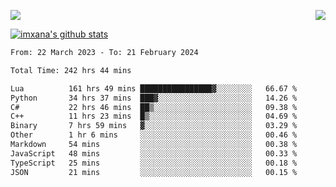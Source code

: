 <p>
  <a href="https://count.getloli.com/"><img src="https://count.getloli.com/get/@xana.readme?theme=moebooru-h"></a>
  <img src="https://weather-icon.journeyad.repl.co/@hangzhou?v=1" align="right">
</p>


<a href="https://github.com/imxana"><img align="center" src="https://github-readme-stats.vercel.app/api?username=imxana&show_icons=true&include_all_commits=true&hide_border=tru&custom_title=imxana%27s%20Github%20Stats" alt="imxana's github stats" /></a> 

<!--START_SECTION:waka-->

```txt
From: 22 March 2023 - To: 21 February 2024

Total Time: 242 hrs 44 mins

Lua          161 hrs 49 mins ████████████████▓░░░░░░░░   66.67 %
Python       34 hrs 37 mins  ███▓░░░░░░░░░░░░░░░░░░░░░   14.26 %
C#           22 hrs 46 mins  ██▒░░░░░░░░░░░░░░░░░░░░░░   09.38 %
C++          11 hrs 23 mins  █▒░░░░░░░░░░░░░░░░░░░░░░░   04.69 %
Binary       7 hrs 59 mins   ▓░░░░░░░░░░░░░░░░░░░░░░░░   03.29 %
Other        1 hr 6 mins     ░░░░░░░░░░░░░░░░░░░░░░░░░   00.46 %
Markdown     54 mins         ░░░░░░░░░░░░░░░░░░░░░░░░░   00.38 %
JavaScript   48 mins         ░░░░░░░░░░░░░░░░░░░░░░░░░   00.33 %
TypeScript   25 mins         ░░░░░░░░░░░░░░░░░░░░░░░░░   00.18 %
JSON         21 mins         ░░░░░░░░░░░░░░░░░░░░░░░░░   00.15 %
```

<!--END_SECTION:waka-->
